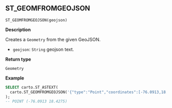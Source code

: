## ST_GEOMFROMGEOJSON

```sql:signature
ST_GEOMFROMGEOJSON(geojson)
```

**Description**

Creates a `Geometry` from the given GeoJSON.

* `geojson`: `String` geojson text.

**Return type**

`Geometry`

**Example**

```sql
SELECT carto.ST_ASTEXT(
  carto.ST_GEOMFROMGEOJSON('{"type":"Point","coordinates":[-76.0913,18.4275,0.0]}')
);
-- POINT (-76.0913 18.4275)
```
